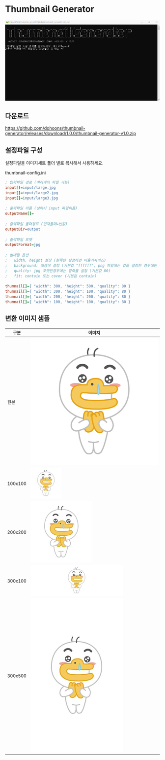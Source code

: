 # Thumbnail Generator

<img src="demo/demo.gif" alt="demo">

## 다운로드
https://github.com/dohoons/thumbnail-generator/releases/download/1.0.0/thumbnail-generator-v1.0.zip

## 설정파일 구성
설정파일을 이미지세트 폴더 별로 복사해서 사용하세요.

thumbnail-config.ini
```ini
; 입력파일 경로 (여러개의 파일 가능)
input[]=input/large.jpg
input[]=input/large2.jpg
input[]=input/large3.jpg

; 출력파일 이름 (생략시 input 파일이름)
outputName[]=

; 출력파일 폴더경로 (현재폴더=빈값)
outputDir=output

; 출력파일 포맷
outputFormat=jpg

; 썸네일 옵션
;   width, height 설정 (한쪽만 설정하면 비율리사이즈)
;   background: 배경색 설정 (기본값 "ffffff", png 파일에는 값을 설정한 경우에만 적용됨)
;   quality: jpg 포맷인경우에는 압축률 설정 (기본값 80)
;   fit: contain 또는 cover (기본값 contain)

thumnail[]={ "width": 300, "height": 500, "quality": 80 }
thumnail[]={ "width": 300, "height": 100, "quality": 80 }
thumnail[]={ "width": 200, "height": 200, "quality": 80 }
thumnail[]={ "width": 100, "height": 100, "quality": 80 }
```

## 변환 이미지 샘플
| 구분 | 이미지 |
| --- | --- |
| 원본 | <img src="input/large.jpg" alt="원본"> |
| 100x100 | <img src="demo/resize-100x100.jpg" alt=""> |
| 200x200 | <img src="demo/resize-200x200.jpg" alt=""> |
| 300x100 | <img src="demo/resize-300x100.jpg" alt=""> |
| 300x500 | <img src="demo/resize-300x500.jpg" alt=""> |